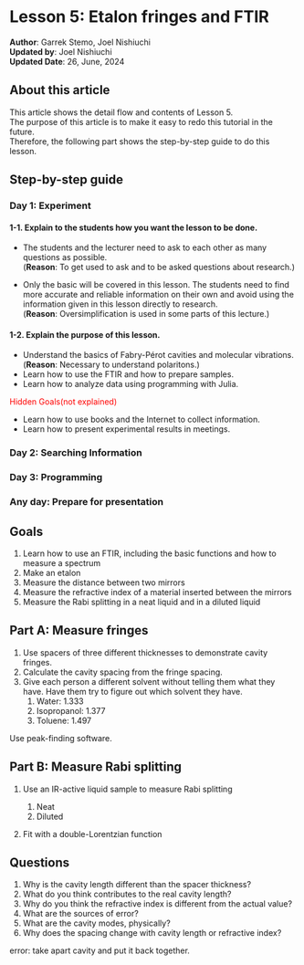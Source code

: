 # Lesson 5: Etalon fringes and FTIR

**Author**: Garrek Stemo, Joel Nishiuchi\
**Updated by**: Joel Nishiuchi\
**Updated Date**: 26, June, 2024


## About this article
This article shows the detail flow and contents of Lesson 5.\
The purpose of this article is to make it easy to redo this tutorial in the future.\
Therefore, the following part shows the step-by-step guide to do this lesson.

 

## Step-by-step guide
### Day 1: Experiment
#### 1-1. Explain to the students how you want the lesson to be done.
- The students and the lecturer need to ask to each other as many questions as possible.\
(**Reason**: To get used to ask and to be asked questions about research.)

- Only the basic will be covered in this lesson. The students need to find more accurate and reliable information on their own and avoid using the information given in this lesson directly to research.\
(**Reason**: Oversimplification is used in some parts of this lecture.)

#### 1-2. Explain the purpose of this lesson.
- Understand the basics of Fabry-Pérot cavities and molecular vibrations.\
(**Reason**: Necessary to understand polaritons.)
- Learn how to use the FTIR and how to prepare samples.
- Learn how to analyze data using programming with Julia.

<span style="color: red; ">Hidden Goals(not explained)</span>
- Learn how to use books and the Internet to collect information.
- Learn how to present experimental results in meetings.


### Day 2: Searching Information
### Day 3: Programming
### Any day: Prepare for presentation 






 

## Goals

1. Learn how to use an FTIR, including the basic functions and how to measure a spectrum
2. Make an etalon
3. Measure the distance between two mirrors
4. Measure the refractive index of a material inserted between the mirrors
5. Measure the Rabi splitting in a neat liquid and in a diluted liquid



## Part A: Measure fringes

1. Use spacers of three different thicknesses to demonstrate cavity fringes.
2. Calculate the cavity spacing from the fringe spacing.
3. Give each person a different solvent without telling them what they have. Have them try to figure out which solvent they have.
    1. Water: 1.333
    2. Isopropanol: 1.377
    3. Toluene: 1.497

Use peak-finding software.


## Part B: Measure Rabi splitting

1. Use an IR-active liquid sample to measure Rabi splitting
    1. Neat
    2. Diluted

2. Fit with a double-Lorentzian function


## Questions

1. Why is the cavity length different than the spacer thickness?
2. What do you think contributes to the real cavity length?
3. Why do you think the refractive index is different from the actual value?
4. What are the sources of error?
5. What are the cavity modes, physically?
6. Why does the spacing change with cavity length or refractive index?

error: take apart cavity and put it back together.